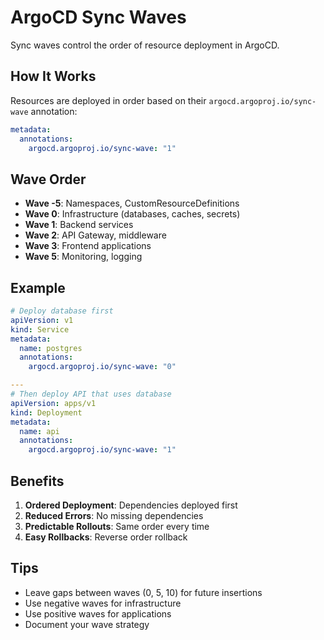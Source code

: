 # ArgoCD Sync Waves

Sync waves control the order of resource deployment in ArgoCD.

## How It Works

Resources are deployed in order based on their `argocd.argoproj.io/sync-wave` annotation:

```yaml
metadata:
  annotations:
    argocd.argoproj.io/sync-wave: "1"
```

## Wave Order

- **Wave -5**: Namespaces, CustomResourceDefinitions
- **Wave 0**: Infrastructure (databases, caches, secrets)
- **Wave 1**: Backend services
- **Wave 2**: API Gateway, middleware
- **Wave 3**: Frontend applications
- **Wave 5**: Monitoring, logging

## Example

```yaml
# Deploy database first
apiVersion: v1
kind: Service
metadata:
  name: postgres
  annotations:
    argocd.argoproj.io/sync-wave: "0"

---
# Then deploy API that uses database
apiVersion: apps/v1
kind: Deployment
metadata:
  name: api
  annotations:
    argocd.argoproj.io/sync-wave: "1"
```

## Benefits

1. **Ordered Deployment**: Dependencies deployed first
2. **Reduced Errors**: No missing dependencies
3. **Predictable Rollouts**: Same order every time
4. **Easy Rollbacks**: Reverse order rollback

## Tips

- Leave gaps between waves (0, 5, 10) for future insertions
- Use negative waves for infrastructure
- Use positive waves for applications
- Document your wave strategy
